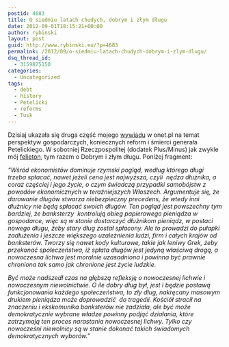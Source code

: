 ```yaml
---
postid: 4683
title: O siedmiu latach chudych, dobrym i złym długu
date: 2012-09-01T18:15:21+00:00
author: rybinski
layout: post
guid: http://www.rybinski.eu/?p=4683
permalink: /2012/09/o-siedmiu-latach-chudych-dobrym-i-zlym-dlugu/
dsq_thread_id:
  - 3159875150
categories:
  - Uncategorized
tags:
  - debt
  - history
  - Petelicki
  - reforms
  - Tusk
---
```

Dzisiaj ukazała się druga część mojego [wywiadu](http://wiadomosci.onet.pl/tylko-w-onecie/rybinski-po-siedmiu-latach-tlustych-nadchodzi-sied,1,5234144,wiadomosc.html) w onet.pl na temat perspektyw gospodarczych, koniecznych reform i śmierci generała Petelickiego. W sobotniej Rzeczpospolitej (dodatek Plus/Minus) jak zwykle mój [felieton](http://www.rp.pl/artykul/61991,929220-O-dobrym-i-zlym-dlugu.html), tym razem o Dobrym i złym długu. Poniżej fragment:

_“Wśród ekonomistów dominuje rzymski pogląd, według którego długi trzeba spłacać, nawet jeżeli cena jest najwyższa, czyli  nędza dłużnika, a coraz częściej i jego życie, o czym świadczą przypadki samobójstw z powodów ekonomicznych w teraźniejszych Włoszech. Argumentuje się, że darowanie długów stwarza niebezpieczny precedens, że wtedy inni dłużnicy nie będą spłacać swoich długów. Ten pogląd jest powszechny tym bardziej, że banksterzy  kontrolują obieg papierowego pieniądza w gospodarce, więc są w stanie dostarczyć dłużnikom pieniądz, w postaci nowego długu, żeby stary dług został spłacony. Ale to prowadzi do pułapki zadłużenia i jeszcze większego uzależnienia ludzi, firm i całych krajów od banksterów. Tworzy się nawet kody kulturowe, takie jak leniwy Grek, żeby przekonać społeczeństwa, iż spłata długów jest jedyną właściwą drogą, a nowoczesna lichwa jest moralnie uzasadniona i powinna być prawnie chroniona tak samo jak chronione jest życie ludzkie._

_Być może nadszedł czas na głębszą refleksję o nowoczesnej lichwie i nowoczesnym niewolnictwie. O ile dobry dług był, jest i będzie postawą funkcjonowania każdego społeczeństwa, to zły dług, nakręcany masowym drukiem pieniądza może doprowadzić  do tragedii. Kościół stracił na znaczeniu i ekskomunika banksterów nie zadziała, ale być może demokratycznie wybrane władze powinny podjąć działania, które zatrzymają ten proces narastania nowoczesnej lichwy. Tylko czy nowocześni niewolnicy są w stanie dokonać takich świadomych demokratycznych wyborów.”_
